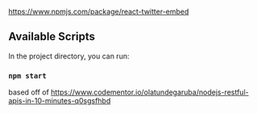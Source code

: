 https://www.npmjs.com/package/react-twitter-embed

## Available Scripts

In the project directory, you can run:

### `npm start`

based off of https://www.codementor.io/olatundegaruba/nodejs-restful-apis-in-10-minutes-q0sgsfhbd

